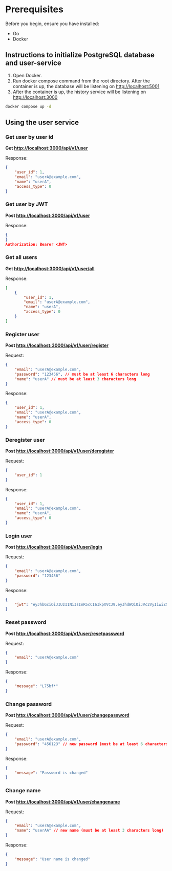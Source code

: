 # Prerequisites

Before you begin, ensure you have installed:

- Go
- Docker

## Instructions to initialize PostgreSQL database and user-service

1. Open Docker.
2. Run docker compose command from the root directory. After the container is up, the database will be listening on [http://localhost:5001](http://localhost:5001)
3. After the container is up, the history service will be listening on [http://localhost:3000](http://localhost:3000)

```bash
docker compose up -d
```

## Using the user service

### Get user by user id

**Get <http://localhost:3000/api/v1/user>**

Response:

```json
{
    "user_id": 1,
    "email": "userA@example.com",
    "name": "userA",
    "access_type": 0
}
```

### Get user by JWT

**Post <http://localhost:3000/api/v1/user>**

Response:

```json
{
}
Authorization: Bearer <JWT>
```

### Get all users

**Get <http://localhost:3000/api/v1/user/all>**

Response:

```json
[
    {
        "user_id": 1,
        "email": "userA@example.com",
        "name": "userA",
        "access_type": 0
    }
]
```

### Register user

**Post <http://localhost:3000/api/v1/user/register>**

Request:

```json
{
    "email": "userA@example.com",
    "password": "123456", // must be at least 6 characters long
    "name": "userA" // must be at least 3 characters long
}

```

Response:

```json
{
    "user_id": 1,
    "email": "userA@example.com",
    "name": "userA",
    "access_type": 0
}
```

### Deregister user

**Post <http://localhost:3000/api/v1/user/deregister>**

Request:

```json
{
    "user_id": 1
}

```

Response:

```json
{
    "user_id": 1,
    "email": "userA@example.com",
    "name": "userA",
    "access_type": 0
}
```

### Login user

**Post <http://localhost:3000/api/v1/user/login>**

Request:

```json
{
    "email": "userA@example.com",
    "password": "123456"
}

```

Response:

```json
{
    "jwt": "eyJhbGciOiJIUzI1NiIsInR5cCI6IkpXVCJ9.eyJhdWQiOiJVc2VyIiwiZXhwIjoxNjk4NDE1MzQxLCJpYXQiOjE2OTg0MTE3NDEsImlzcyI6IlBlZXJwcmVwIiwicm9sZXMiOiIwIiwic3ViIjoiMiJ9.GGOfG6sPDF4B5EvcozEfrLuxmQVUE8UlnpU5okkI-VI"
}
```

### Reset password

**Post <http://localhost:3000/api/v1/user/resetpassword>**

Request:

```json
{
    "email": "userA@example.com"
}

```

Response:

```json
{
    "message": "L75bf*"
}
```

### Change password

**Post <http://localhost:3000/api/v1/user/changepassword>**

Request:

```json
{
    "email": "userA@example.com",
    "password": "456123" // new password (must be at least 6 characters long)
}

```

Response:

```json
{
    "message": "Password is changed"
}
```

### Change name

**Post <http://localhost:3000/api/v1/user/changename>**

Request:

```json
{
    "email": "userA@example.com",
    "name": "userAA" // new name (must be at least 3 characters long)
}

```

Response:

```json
{
    "message": "User name is changed"
}
```
